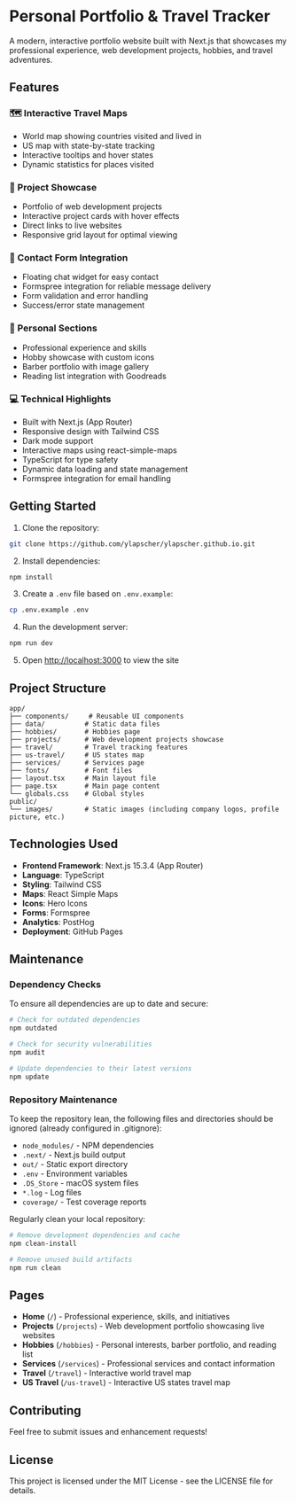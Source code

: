 # Personal Portfolio & Travel Tracker

A modern, interactive portfolio website built with Next.js that showcases my professional experience, web development projects, hobbies, and travel adventures.

## Features

### 🗺️ Interactive Travel Maps
- World map showing countries visited and lived in
- US map with state-by-state tracking
- Interactive tooltips and hover states
- Dynamic statistics for places visited

### 💼 Project Showcase
- Portfolio of web development projects
- Interactive project cards with hover effects
- Direct links to live websites
- Responsive grid layout for optimal viewing

### 📧 Contact Form Integration
- Floating chat widget for easy contact
- Formspree integration for reliable message delivery
- Form validation and error handling
- Success/error state management

### 🎨 Personal Sections
- Professional experience and skills
- Hobby showcase with custom icons
- Barber portfolio with image gallery
- Reading list integration with Goodreads

### 💻 Technical Highlights
- Built with Next.js (App Router)
- Responsive design with Tailwind CSS
- Dark mode support
- Interactive maps using react-simple-maps
- TypeScript for type safety
- Dynamic data loading and state management
- Formspree integration for email handling

## Getting Started

1. Clone the repository:

```bash
git clone https://github.com/ylapscher/ylapscher.github.io.git
```

2. Install dependencies:

```bash
npm install
```

3. Create a `.env` file based on `.env.example`:

```bash
cp .env.example .env
```

4. Run the development server:

```bash
npm run dev
```

5. Open [http://localhost:3000](http://localhost:3000) to view the site

## Project Structure

```
app/
├── components/     # Reusable UI components
├── data/          # Static data files
├── hobbies/       # Hobbies page
├── projects/      # Web development projects showcase
├── travel/        # Travel tracking features
├── us-travel/     # US states map
├── services/      # Services page
├── fonts/         # Font files
├── layout.tsx     # Main layout file
├── page.tsx       # Main page content
└── globals.css    # Global styles
public/
└── images/        # Static images (including company logos, profile picture, etc.)
```

## Technologies Used

- **Frontend Framework**: Next.js 15.3.4 (App Router)
- **Language**: TypeScript
- **Styling**: Tailwind CSS
- **Maps**: React Simple Maps
- **Icons**: Hero Icons
- **Forms**: Formspree
- **Analytics**: PostHog
- **Deployment**: GitHub Pages

## Maintenance

### Dependency Checks

To ensure all dependencies are up to date and secure:

```bash
# Check for outdated dependencies
npm outdated

# Check for security vulnerabilities
npm audit

# Update dependencies to their latest versions
npm update
```

### Repository Maintenance

To keep the repository lean, the following files and directories should be ignored (already configured in .gitignore):

- `node_modules/` - NPM dependencies
- `.next/` - Next.js build output
- `out/` - Static export directory
- `.env` - Environment variables
- `.DS_Store` - macOS system files
- `*.log` - Log files
- `coverage/` - Test coverage reports

Regularly clean your local repository:

```bash
# Remove development dependencies and cache
npm clean-install

# Remove unused build artifacts
npm run clean
```

## Pages

- **Home** (`/`) - Professional experience, skills, and initiatives
- **Projects** (`/projects`) - Web development portfolio showcasing live websites
- **Hobbies** (`/hobbies`) - Personal interests, barber portfolio, and reading list
- **Services** (`/services`) - Professional services and contact information
- **Travel** (`/travel`) - Interactive world travel map
- **US Travel** (`/us-travel`) - Interactive US states travel map

## Contributing

Feel free to submit issues and enhancement requests!

## License

This project is licensed under the MIT License - see the LICENSE file for details.
